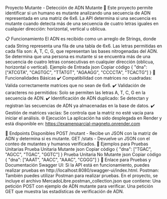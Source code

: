 Proyecto Mutante - Detección de ADN Mutante 🧬
Este proyecto permite identificar si un humano es mutante analizando una secuencia de ADN representada en una matriz de 6x6. La API determina si una secuencia es mutante cuando detecta más de una secuencia de cuatro letras iguales en cualquier dirección: horizontal, vertical u oblicua.

📋 Funcionamiento
El ADN es recibido como un arreglo de Strings, donde cada String representa una fila de una tabla de 6x6.
Las letras permitidas en cada fila son: A, T, C, G, que representan las bases nitrogenadas del ADN.
Se determina que una persona es mutante si se encuentra más de una secuencia de cuatro letras consecutivas en cualquier dirección (oblicua, horizontal o vertical).
Ejemplo de Entrada
json
Copiar código
{ "dna": ["ATCGTA", "CAGTGC", "TTATGT", "AGAAGG", "CCCCTA", "TCACTG"] }
🚀 Funcionalidades Básicas
✔️ Compatibilidad con matrices no cuadradas: Valida correctamente matrices que no sean de 6x6.
✔️ Validación de caracteres no permitidos: Solo se permiten las letras A, T, C, G en la secuencia de ADN.
✔️ Identificación de ADN duplicado: Se detectan y registran las secuencias de ADN ya almacenadas en la base de datos.
✔️ Gestión de matrices vacías: Se controla que la matriz no esté vacía para iniciar el análisis.
🌐 Ejecución
La aplicación ha sido desplegada en Render y está disponible en: https://examenparcial-magneto.onrender.com

📌 Endpoints Disponibles
POST /mutant - Recibe un JSON con la matriz de ADN y determina si es mutante.
GET /stats - Devuelve un JSON con el conteo de mutantes y humanos verificados.
🧪 Ejemplos para Pruebas Unitarias
Prueba Unitaria Mutante
json
Copiar código
{ "dna": ["TGAC", "AGCC", "TGAC", "GGTC"] }
Prueba Unitaria No Mutante
json
Copiar código
{ "dna": ["AAAT", "AACC", "AAAC", "CGGG"] }
🔗 Enlace para Pruebas y Documentación
Swagger UI: Si la API está en funcionamiento, puedes realizar pruebas en http://localhost:8080/swagger-ui/index.html.
Postman: También puedes utilizar Postman para realizar pruebas. En el proyecto, se incluye el archivo MercadoLibre.postman_collection.json que contiene:
Una petición POST con ejemplo de ADN mutante para verificar.
Una petición GET que muestra las estadísticas de verificación de ADN.










